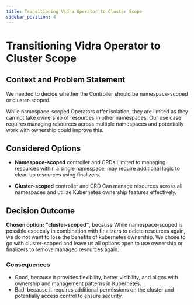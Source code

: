 ```yaml
---
title: Transitioning Vidra Operator to Cluster Scope
sidebar_position: 4
---
```


# Transitioning Vidra Operator to Cluster Scope

## Context and Problem Statement

We needed to decide whether the Controller should be namespace-scoped or cluster-scoped.

While namespace-scoped Operators offer isolation, they are limited as they can not take ownership of resources in other namespaces. Our use case requires managing resources across multiple namespaces and potentially work with ownership could improve this.

## Considered Options

* **Namespace-scoped** controller and CRDs
    Limited to managing resources within a single namespace, may require additional logic to clean up resources using finalizers.

* **Cluster-scoped** controller and CRD
    Can manage resources across all namespaces and utilize Kubernetes ownership features effectively.

## Decision Outcome

**Chosen option: "cluster-scoped"**, because While namespace-scoped is possible especaly in combination with finalizers to delete resources again, we do not want to lose the benefits of kubernetes ownership. We chose to go with cluster-scoped and leave us all options open to use ownership or finalizers to remove managed resources again.

### Consequences
* Good, because it provides flexibility, better visibility, and aligns with ownership and management patterns in Kubernetes.
* Bad, because it requires additional permissions on the cluster and potentially access control to ensure security.